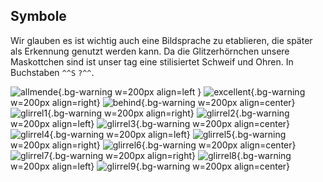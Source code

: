 ## Symbole

Wir glauben es ist wichtig auch eine Bildsprache zu etablieren, die später als Erkennung genutzt werden kann. Da die Glitzerhörnchen unsere Maskottchen sind ist unser tag eine stilisiertet Schweif und Ohren. In Buchstaben `^^S` `?^^`.

![allmende](assets/glirrel_achtet_die_allmende.svg){.bg-warning w=200px align=left }
![excellent](assets/glirrel_be_excellent_to_each_other.svg){.bg-warning w=200px align=right}
![behind](assets/glirrel_leave_no_one_behind.svg){.bg-warning w=200px align=center}
![glirrel1](assets/glirrel1.svg){.bg-warning w=200px  align=right}
![glirrel2](assets/glirrel2.svg){.bg-warning w=200px  align=left}
![glirrel3](assets/glirrel3.svg){.bg-warning w=200px  align=center}
![glirrel4](assets/glirrel4.svg){.bg-warning w=200px  align=left}
![glirrel5](assets/glirrel5.svg){.bg-warning w=200px  align=right}
![glirrel6](assets/glirrel6.svg){.bg-warning w=200px  align=center}
![glirrel7](assets/glirrel7.svg){.bg-warning w=200px  align=right}
![glirrel8](assets/glirrel8.svg){.bg-warning w=200px  align=left}
![glirrel9](assets/glirrel9.svg){.bg-warning w=200px  align=center}
